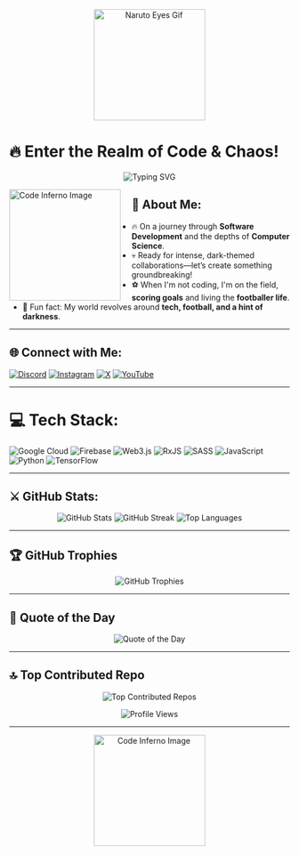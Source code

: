 

<div align="center">
  <img src="https://media.giphy.com/media/3og0INAY5MLmewZnxu/giphy.gif" width="200" alt="Naruto Eyes Gif">
</div>

# 🔥 **Enter the Realm of Code & Chaos!**

<p align="center">
  <img src=![929138b90376142b815e314dca07b26a](https://github.com/user-attachments/assets/41cb6d5f-2e30-45d6-88df-69710947909b)
"?font=Fira+Code&size=24&pause=1000&color=FF4500&center=true&vCenter=true&width=500&lines=Welcome+to+the+Code+Inferno;Where+Coding+Meets+Chaos;Developer+and+Footballer;Unleashing+Tech+Through+Darkness!" alt="Typing SVG">
</p>

<img src="![image](https://github.com/user-attachments/assets/e6a3b8d9-159e-45c4-9a1a-b619d599757d)
" align="left" width="200" alt="Code Inferno Image" style="margin-right: 20px;">

## 👹 About Me:
- 🔥 On a journey through **Software Development** and the depths of **Computer Science**.
- 💀 Ready for intense, dark-themed collaborations—let’s create something groundbreaking!
- ⚽ When I'm not coding, I'm on the field, **scoring goals** and living the **footballer life**.
- 🖤 Fun fact: My world revolves around **tech, football, and a hint of darkness**.

---

## 🌐 Connect with Me:
[![Discord](https://img.shields.io/badge/Discord-%237289DA.svg?logo=discord&logoColor=white)](https://discord.gg/https://discord.com/channels/@me)
[![Instagram](https://img.shields.io/badge/Instagram-%23E4405F.svg?logo=Instagram&logoColor=white)](https://instagram.com/_until_the_end_07_)
[![X](https://img.shields.io/badge/X-black.svg?logo=X&logoColor=white)](https://x.com/Mohit8091318455)
[![YouTube](https://img.shields.io/badge/YouTube-%23FF0000.svg?logo=YouTube&logoColor=white)](https://youtube.com/@Mohit_deshmukh-e9z)

---

# 💻 **Tech Stack**:
![Google Cloud](https://img.shields.io/badge/GoogleCloud-%234285F4.svg?style=for-the-badge&logo=google-cloud&logoColor=white) 
![Firebase](https://img.shields.io/badge/firebase-%23039BE5.svg?style=for-the-badge&logo=firebase) 
![Web3.js](https://img.shields.io/badge/web3.js-F16822?style=for-the-badge&logo=web3.js&logoColor=white)
![RxJS](https://img.shields.io/badge/rxjs-%23B7178C.svg?style=for-the-badge&logo=reactivex&logoColor=white)
![SASS](https://img.shields.io/badge/SASS-hotpink.svg?style=for-the-badge&logo=SASS&logoColor=white)
![JavaScript](https://img.shields.io/badge/javascript-%23323330.svg?style=for-the-badge&logo=javascript&logoColor=%23F7DF1E)
![Python](https://img.shields.io/badge/python-3670A0?style=for-the-badge&logo=python&logoColor=ffdd54)
![TensorFlow](https://img.shields.io/badge/TensorFlow-%23FF6F00.svg?style=for-the-badge&logo=TensorFlow&logoColor=white)

---

## ⚔️ **GitHub Stats:**
<p align="center">
  <img src="https://github-readme-stats.vercel.app/api?username=mohizzzol&theme=tokyonight&hide_border=true&include_all_commits=true&count_private=true" alt="GitHub Stats" />
  <img src="https://github-readme-streak-stats.herokuapp.com/?user=mohizzzol&theme=tokyonight&hide_border=true" alt="GitHub Streak" />
  <img src="https://github-readme-stats.vercel.app/api/top-langs/?username=mohizzzol&theme=tokyonight&hide_border=true&include_all_commits=true&count_private=true&layout=compact" alt="Top Languages" />
</p>

---

## 🏆 **GitHub Trophies**
<p align="center">
  <img src="https://github-profile-trophy.vercel.app/?username=mohizzzol&theme=darkhub&no-frame=false&no-bg=true&margin-w=4" alt="GitHub Trophies"/>
</p>

---

## 💬 **Quote of the Day**
<p align="center">
  <img src="https://quotes-github-readme.vercel.app/api?type=horizontal&theme=tokyonight" alt="Quote of the Day"/>
</p>

---

## 🔝 **Top Contributed Repo**
<p align="center">
  <img src="https://github-contributor-stats.vercel.app/api?username=mohizzzol&limit=5&theme=tokyonight&combine_all_yearly_contributions=true" alt="Top Contributed Repos"/>
</p>

<p align="center">
  <img src="https://visitcount.itsvg.in/api?id=mohizzzol&label=Profile%20Views&color=6&icon=5&pretty=true" alt="Profile Views" />
</p>

---

<div align="center">
  <img src="https://i.pinimg.com/564x/50/07/30/5007306e2b08a7022b22f00a833a6b2b.jpg" width="200" alt="Code Inferno Image">
</div>
